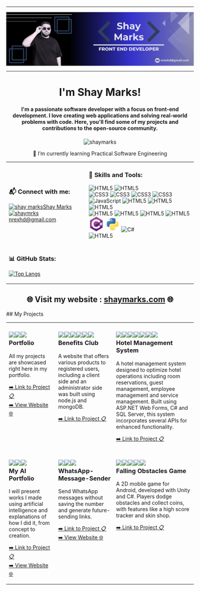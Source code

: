 <hr>
<p><img src="ShayMarks.png" alt="shaymrks" align="center" /></p>
<hr>
<div align="center">
  <h1>I'm Shay Marks!</h1>
  <h4>I'm a passionate software developer with a focus on front-end development. I love creating web applications and solving real-world problems with code. Here, you'll find some of my projects and contributions to the open-source community.</h4>

  <p> <img src="https://komarev.com/ghpvc/?username=shaymarks&label=Profile%20views&color=0e75b6&style=flat" alt="shaymarks" align="center" /> </p>
</div>
<div align="center">
🌱 I’m currently learning Practical Software Engineering <br>
</div>
<div align="center">
  <table style="background-color: transparent;">
    <tr>
      <td style="background-color: transparent;">
        <h3>📬 Connect with me:</h3>
        <p>
          <a href="https://www.linkedin.com/in/shay-marks-920546260/" target="_blank"><img src="https://raw.githubusercontent.com/rahuldkjain/github-profile-readme-generator/master/src/images/icons/Social/linked-in-alt.svg" alt="shay marks" width="40" height="40" />Shay Marks </a><br>
                    <a href="mailto:nrexhd@gmail.com" target="_blank"><img src="https://static-00.iconduck.com/assets.00/mail-icon-2048x2048-525ey8hu.png" alt="shaymrks" width="40" height="40" />nrexhd@gmail.com </a>
        </p>
      </td>
      <td style="background-color: transparent;">
        <h3>🚀 Skills and Tools:</h3>
        <p>
          <img src="https://cdn.jsdelivr.net/gh/devicons/devicon/icons/html5/html5-plain.svg" alt="HTML5" width="40" height="40" />
          <img src="https://lh5.googleusercontent.com/proxy/d4SUCDLAjQZc8-OhF0tKJTSSVK4bAk6-oea7LRkygjC89ERPAR8UUFWtq_Y60V64_AFDbu4gZmiu7oshXg6uHdxFBIsztxlf79iPpTx_aVQzeQjM" alt="HTML5" width="40" height="40" color="orange" />
          <br>
          <img src="https://cdn.jsdelivr.net/gh/devicons/devicon/icons/css3/css3-plain.svg" alt="CSS3" width="40" height="40" />
          <img src="https://cdn.jsdelivr.net/gh/devicons/devicon@latest/icons/bootstrap/bootstrap-original.svg" alt="CSS3" width="40" height="40"/>
          <img src="https://upload.wikimedia.org/wikipedia/commons/thumb/a/af/Adobe_Photoshop_CC_icon.svg/512px-Adobe_Photoshop_CC_icon.svg.png?20200616073617" alt="CSS3" width="40" height="40"/>
          <img src="https://cdn.jsdelivr.net/gh/devicons/devicon@latest/icons/canva/canva-original.svg" alt="CSS3" width="40" height="40"/>
          <br>
          <img src="https://cdn.jsdelivr.net/gh/devicons/devicon/icons/javascript/javascript-plain.svg" alt="JavaScript" width="40" height="40" />
          <img src="https://cdn.jsdelivr.net/gh/devicons/devicon@latest/icons/nodejs/nodejs-original.svg"  alt="HTML5" width="40" height="40" /> 
          <img src="https://cdn.jsdelivr.net/gh/devicons/devicon@latest/icons/npm/npm-original-wordmark.svg" alt="HTML5" width="40" height="40" />
          <img src="https://www.maxlinkitsolutions.com/wp-content/uploads/2021/08/microsoft-dotnet.png" alt="HTML5" width="40" height="40" color="orange" />
          <br>
          <img src="https://cdn.jsdelivr.net/gh/devicons/devicon@latest/icons/azuresqldatabase/azuresqldatabase-original.svg" alt="HTML5" width="40" height="40" />      
          <img src="https://cdn.jsdelivr.net/gh/devicons/devicon@latest/icons/mongodb/mongodb-original.svg" alt="HTML5" width="40" height="40"  />
          <img src="https://cdn.jsdelivr.net/gh/devicons/devicon@latest/icons/mongoose/mongoose-original.svg" alt="HTML5" width="40" height="40"/>
          <img src="https://cdn.jsdelivr.net/gh/devicons/devicon@latest/icons/mysql/mysql-original.svg" alt="HTML5" width="40" height="40"/>
          <br>
          <img src="https://raw.githubusercontent.com/devicons/devicon/master/icons/csharp/csharp-original.svg" alt="C#" width="40" height="40" />
          <a href="https://www.python.org" target="_blank" rel="noreferrer"><img src="https://raw.githubusercontent.com/devicons/devicon/master/icons/python/python-original.svg" alt="Python" width="40" height="40" /></a>
          <img src="https://static-00.iconduck.com/assets.00/selenium-icon-512x496-obrnvg2v.png" alt="C#" width="40" height="40" />
          <br>
          <img src="https://cdn.jsdelivr.net/npm/simple-icons@3.13.0/icons/unity.svg" alt="HTML5" width="40" height="40"/>
          </p>
      </td>
    </tr>
    <tr>
      <td colspan="2" style="background-color: transparent;">
        <h3>📊 GitHub Stats:</h3>

[![Top Langs](https://github-readme-stats.vercel.app/api/top-langs/?username=ShayMarks&layout=compact&theme=highcontrast)](https://github.com/anuraghazra/github-readme-stats)
    </tr>
  </table>
</div>

## 
  <h2 align="center">🌐 Visit my website : <a href="https://shaymarks.com">shaymarks.com</a> 🌐</h1>
## My Projects

<div align="center">
  <table>
    <tr>
      <td valign="top">
        <h3><img src="https://img.shields.io/badge/HTML5-E34F26?style=for-the-badge&logo=html5&logoColor=white" height="20px" /><img src="https://img.shields.io/badge/CSS3-1572B6?style=for-the-badge&logo=css3&logoColor=white" height="20px" /><img src="https://img.shields.io/badge/JavaScript-323330?style=for-the-badge&logo=javascript&logoColor=F7DF1E" height="20px" /> <br>
        Portfolio</h3>
        <p>
          All my projects are showcased right here in my portfolio.
        </p>
        <p>
          <a href="https://github.com/ShayMarks/Portfolio">➡️ Link to Project 📋</a><br>
          <a href="https://shaymarks.com">➡️ View Website 🌐</a>
        </p>
      </td>
      <td valign="top">
        <h3><img src="https://img.shields.io/badge/Node%20js-339933?style=for-the-badge&logo=nodedotjs&logoColor=white" height="20px"/><img src="https://img.shields.io/badge/MongoDB-4EA94B?style=for-the-badge&logo=mongodb&logoColor=white" height="20px"/><img src="https://img.shields.io/badge/Postman-FF6C37?style=for-the-badge&logo=Postman&logoColor=white" height="20px"/><img src="https://img.shields.io/badge/Handlebars%20js-f0772b?style=for-the-badge&logo=handlebarsdotjs&logoColor=black"  height="20px"/><img src="https://img.shields.io/badge/CSS3-1572B6?style=for-the-badge&logo=css3&logoColor=white" height="20px" /><img src="https://img.shields.io/badge/JavaScript-323330?style=for-the-badge&logo=javascript&logoColor=F7DF1E" height="20px" /> <br>
        Benefits Club</h3>
        <p>
          A website that offers various products to registered users, including a client side and an administrator side was built using node.js and mongoDB.
        </p>
        <p>
          <a href="https://github.com/ShayMarks/Shay-Benefits-Club" target="_blank">➡️ Link to Project 📋</a><br>
        </p>
      </td>
      <td valign="top">
        <h3><img src="https://img.shields.io/badge/.NET-512BD4?style=for-the-badge&logo=dotnet&logoColor=white" height="20px"/><img src="https://img.shields.io/badge/C%23-239120?style=for-the-badge&logo=csharp&logoColor=white" height="20px" /><img src="https://img.shields.io/badge/Microsoft%20SQL%20Server-CC2927?style=for-the-badge&logo=microsoft%20sql%20server&logoColor=white" height="20px"/><img src="https://img.shields.io/badge/HTML5-E34F26?style=for-the-badge&logo=html5&logoColor=white" height="20px" /><img src="https://img.shields.io/badge/CSS3-1572B6?style=for-the-badge&logo=css3&logoColor=white" height="20px" /><img src="https://img.shields.io/badge/Bootstrap-563D7C?style=for-the-badge&logo=bootstrap&logoColor=white" height="20px"/><img src="https://img.shields.io/badge/JavaScript-323330?style=for-the-badge&logo=javascript&logoColor=F7DF1E" height="20px" /><br>
        Hotel Management System</h3>
        <p>
          A hotel management system designed to optimize hotel operations including room reservations, guest management, employee management and service management. Built using ASP.NET Web Forms, C# and SQL Server, this system incorporates several APIs for enhanced functionality.
        </p>
        <p>
          <a href="https://github.com/ShayMarks/hotel_Progect_ASP.NET" target="_blank">➡️ Link to Project 📋</a><br>
        </p>
      </td>
    </tr>
    <tr>
      <td valign="top">
        <h3><img src="https://img.shields.io/badge/HTML5-E34F26?style=for-the-badge&logo=html5&logoColor=white" height="20px" /><img src="https://img.shields.io/badge/CSS3-1572B6?style=for-the-badge&logo=css3&logoColor=white" height="20px" /><img src="https://img.shields.io/badge/JavaScript-323330?style=for-the-badge&logo=javascript&logoColor=F7DF1E" height="20px" /><br>
        My AI Portfolio</h3>
        <p>
          I will present works I made using artificial intelligence and explanations of how I did it, from concept to creation.
        </p>
        <p>
          <a href="https://github.com/ShayMarks/My-AI-Portfolio">➡️ Link to Project 📋</a><br>
          <a href="https://shaymarks.github.io/My-AI-Portfolio/" target="_blank">➡️ View Website 🌐</a>
        </p>
      </td>
      <td valign="top">
        <h3><img src="https://img.shields.io/badge/HTML5-E34F26?style=for-the-badge&logo=html5&logoColor=white" height="20px" /><img src="https://img.shields.io/badge/CSS3-1572B6?style=for-the-badge&logo=css3&logoColor=white" height="20px" /><img src="https://img.shields.io/badge/JavaScript-323330?style=for-the-badge&logo=javascript&logoColor=F7DF1E" height="20px" /><br>
        WhatsApp-Message-Sender</h3>
        <p>
          Send WhatsApp messages without saving the number and generate future-sending links.
        </p>
        <p>
          <a href="https://github.com/ShayMarks/WhatsApp-Message-Sender">➡️ Link to Project 📋</a><br>
          <a href="https://shaymarks.github.io/WhatsApp-Message-Sender/" target="_blank">➡️ View Website 🌐</a>
        </p>
      </td>
      <td valign="top">
        <h3><img src="https://img.shields.io/badge/Unity-100000?style=for-the-badge&logo=unity&logoColor=white" height="20px"/><img src="https://img.shields.io/badge/C%23-239120?style=for-the-badge&logo=csharp&logoColor=white" height="20px"/><img src="https://img.shields.io/badge/Android-3DDC84?style=for-the-badge&logo=android&logoColor=white" height="20px"/><img src="https://img.shields.io/badge/ChatGPT-74aa9c?style=for-the-badge&logo=openai&logoColor=white" height="20px"><img src="https://img.shields.io/badge/Adobe%20Photoshop-31A8FF?style=for-the-badge&logo=Adobe%20Photoshop&logoColor=black" height="20px"/><br>
        Falling Obstacles Game</h3>
        <p>
          A 2D mobile game for Android, developed with Unity and C#. Players dodge obstacles and collect coins, with features like a high score tracker and skin shop.
        </p>
        <p>
          <a href="https://github.com/ShayMarks/HayDayListGenerator" target="_blank">➡️ Link to Project 📋</a><br>
        </p>
      </td>
    </tr>
  </table>
</div>
